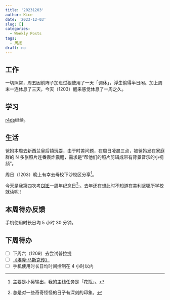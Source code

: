 ```yaml
---
title: '20231203'
author: Kice
date: '2023-12-03'
slug: []
categories:
  - Weekly Posts
tags:
  - 周报
draft: no
---
```



## 工作

一切照常，周五因前阵子加班过狠使用了一天「调休」，浮生偷得半日闲。加上周末一连休息了三天，今天（1203）醒来感觉休息了一周之久。

## 学习

[r4ds](https://r4ds.had.co.nz/)继续。

## 生活

爸妈本周去新西兰皇后镇玩耍，由于时差问题，在周日凌晨三点，被爸妈发在家庭群的 N 多张照片连番轰炸震醒，需求是“帮他们的照片剪辑成带有背景音乐的小视频”。

周日（1203）晚上有幸去母校下沙校区分享[^1]。

今天是我第四次考[GRE](https://baike.baidu.com/item/GRE/49868?fr=ge_ala)一周年纪念日[^2]:。去年还在想此时不知道在美利坚哪所学校就读呢！

## 本周待办反馈

手机使用时长日均 5 小时 30 分钟。

## 下周待办

- [ ] 下周六（1209）去尝试普拉提
- [ ] [《埃隆·马斯克传》](https://book.douban.com/subject/36518892/)
- [ ] 手机使用时长日均时间控制在 4 小时以内

[^1]: 主要是小吴输出，我的主线任务是「花瓶」。
[^2]: 总是对一些奇奇怪怪的日子有深刻的印象。
